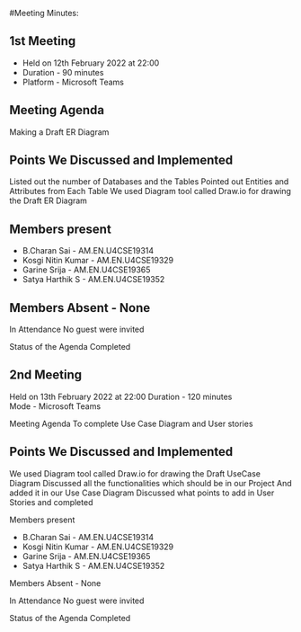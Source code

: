 #Meeting Minutes:
## 1st Meeting
* Held on 12th  February 2022 at 22:00 
* Duration - 90 minutes  
* Platform - Microsoft Teams

## Meeting Agenda 
Making a Draft ER Diagram

## Points We Discussed and Implemented 
Listed out the number of  Databases  and the Tables
Pointed out Entities and Attributes from Each Table
We used Diagram tool called Draw.io for drawing the Draft ER Diagram

## Members present
* B.Charan Sai           - AM.EN.U4CSE19314
* Kosgi Nitin Kumar   - AM.EN.U4CSE19329
* Garine Srija             - AM.EN.U4CSE19365
* Satya Harthik  S      - AM.EN.U4CSE19352

## Members Absent - None

In Attendance
No guest were invited

Status of the Agenda
Completed


## 2nd Meeting
Held on 13th  February 2022 at 22:00
Duration - 120 minutes  
Mode - Microsoft Teams

Meeting Agenda 
To complete Use Case Diagram and User stories


## Points We Discussed and Implemented 
We used Diagram tool called Draw.io for drawing the Draft UseCase Diagram
Discussed all the functionalities which should be in our Project 
And added it in our Use Case Diagram
Discussed what points to add in User Stories and completed

Members present
* B.Charan Sai           - AM.EN.U4CSE19314
* Kosgi Nitin Kumar   - AM.EN.U4CSE19329
* Garine Srija             - AM.EN.U4CSE19365
* Satya Harthik  S      - AM.EN.U4CSE19352

Members Absent - None

In Attendance
No guest were invited

Status of the Agenda
Completed
